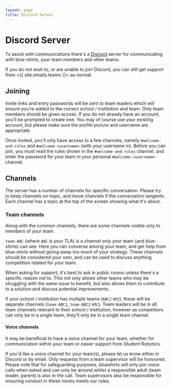 ```yaml
---
layout: page
title: Discord Server
---
```


# Discord Server

To assist with communications there's a [Discord](https://discord.com/) server for communicating with blue-shirts, your team members and other teams.

If you do not wish to, or are unable to join Discord, you can still get support from <{{ site.emails.teams }}> as normal.

## Joining

Invite links and entry passwords will be sent to team leaders which will ensure you're added to the correct school / institution and team. Only team members should be given access. If you do not already have an account, you'll be prompted to create one. You may of course use your existing account, but please make sure the profile picture and username are appropriate.

Once invited, you'll only have access to a few channels, namely `#welcome-and-rules` and `#welcome-<username>` (with your username in). Before you can join, you must read the rules shown in the `#welcome-and-rules` channel, and enter the password for your team in your personal `#welcome-<username>` channel.

## Channels

The server has a number of channels for specific conversation. Please try to keep channels on-topic, and move channels if the conversation tangents. Each channel has a topic at the top of the screen showing what it's about.

### Team channels

Along with the common channels, there are some channels visible only to members of your team.

`team-ABC` (where `ABC` is your TLA) is a channel only your team (and blue-shirts) can see. Here you can converse among your team, and get help from blue-shirts without giving away too much of your strategy. These channels should be considered your own, and can be used to discuss anything competition related for your team.

When asking for support, it's best to ask in public rooms unless there's a specific reason not to. This not only allows other teams who may be struggling with the same issue to benefit, but also allows them to contribute to a solution and discuss potential improvements.

If your school / institution has multiple teams (`ABC2` etc), these will be separate channels (`team-ABC1`, `team-ABC2` etc). Team leaders will be in all team channels relevant to their school / institution, however as competitors can only be in a single team, they'll only be in a single team channel.

#### Voice channels

It may be beneficial to have a voice channel for your team, whether for communication within your team or easier support from Student Robotics.

If you'd like a voice channel for your team(s), please let us know either in Discord or by email. Only requests from a team supervisor will be honoured. Please note that for safeguarding purposes, blueshirts will only join voice calls when asked and can only be around whilst a responsible adult (team leader, parent) is also in the call. Team supervisors also be responsible for ensuring conduct in these rooms meets our rules.